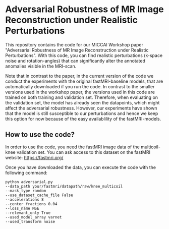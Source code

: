 # Adversarial Robustness of MR Image Reconstruction under Realistic Perturbations

This repository contains the code for our MICCAI Workshop paper "Adversarial Robustness of MR Image Reconstruction under Realistic Perturbations".
With this code, you can find realistic perturbations (k-space noise and rotation-angles) that can significantly 
alter the annotated anomalies visible in the MRI-scan.

Note that in contrast to the paper, in the current version of the code we conduct the experiments with the original fastMRI-baseline models, that are 
automatically downloaded if you run the code. In contrast to the smaller versions used in the workshop paper, the versions used
in this code are trained on both training and validation set. Therefore, when evaluating on the validation set, the model 
has already seen the datapoints, which might affect the adversarial robustness. However, our experiments have shown that the model
is still susceptible to our perturbations and hence we keep this option for now because of the easy availablility of the fastMRI-models.

## How to use the code?
In order to use the code, you need the fastMRI image data of the multicoil-knee validation set. You can ask access to this dataset on the 
fastMRI website: https://fastmri.org/

Once you have downloaded the data, you can execute the code with the following command:

```
python adversarial.py
--data_path your/fastmri/datapath/raw/knee_multicoil
--mask_type random
--use_dataset_cache_file False
--accelerations 8
--center_fractions 0.04
--loss_name MSE
--relevant_only True
--used_model_array varnet
--used_transform noise
```